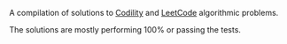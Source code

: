 A compilation of solutions to [Codility](https://app.codility.com/programmers/) and [LeetCode](https://leetcode.com/problemset/all/) algorithmic problems.

The solutions are mostly performing 100% or passing the tests.